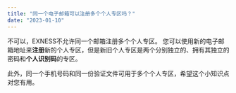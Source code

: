 ```yaml
---
title: "同一个电子邮箱可以注册多个个人专区吗？"
date: "2023-01-10"
---
```


不可以，EXNESS不允许同一个邮箱注册多个个人专区。 您可以使用新的电子邮箱地址来**注册**新的个人专区，但是新旧个人专区是两个分别独立的、拥有其独立的密码和**个人识别码**的专区。

此外，同一个手机号码和同一份验证文件可用于多个个人专区，希望这个小知识点对您有用。

